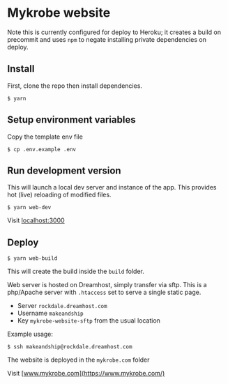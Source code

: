 # Mykrobe website

Note this is currently configured for deploy to Heroku; it creates a build on precommit and uses `npm` to negate installing private dependencies on deploy.

## Install

First, clone the repo then install dependencies.

```
$ yarn
```

## Setup environment variables

Copy the template env file

```
$ cp .env.example .env
```

## Run development version

This will launch a local dev server and instance of the app. This provides hot (live) reloading of modified files.

```
$ yarn web-dev
```

Visit [localhost:3000](http://localhost:3000/)

## Deploy

```
$ yarn web-build
```

This will create the build inside the `build` folder.

Web server is hosted on Dreamhost, simply transfer via sftp. This is a php/Apache server with `.htaccess` set to serve a single static page.

* Server `rockdale.dreamhost.com`
* Username `makeandship`
* Key `mykrobe-website-sftp` from the usual location

Example usage:

```
$ ssh makeandship@rockdale.dreamhost.com
```

The website is deployed in the `mykrobe.com` folder

Visit [www.mykrobe.com](https://www.mykrobe.com/)